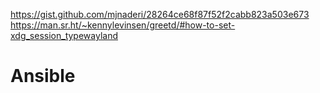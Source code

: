 https://gist.github.com/mjnaderi/28264ce68f87f52f2cabb823a503e673
https://man.sr.ht/~kennylevinsen/greetd/#how-to-set-xdg_session_typewayland

# Ansible
